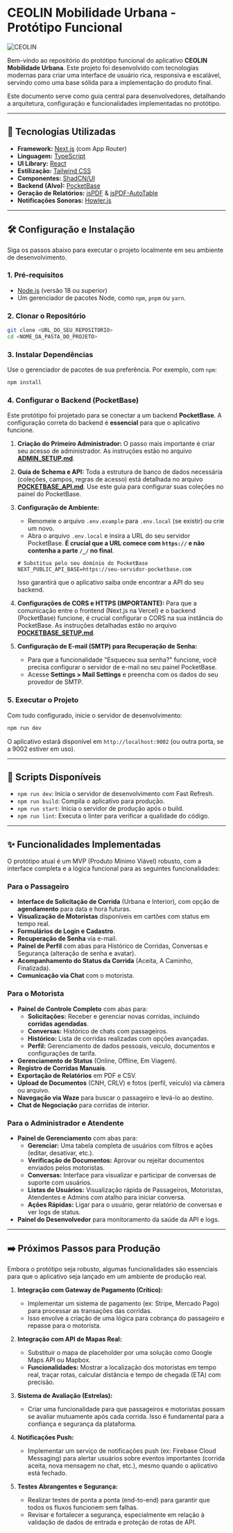 # CEOLIN Mobilidade Urbana - Protótipo Funcional

![CEOLIN](https://placehold.co/1200x300/1E3A8A/FFFFFF?text=CEOLIN%20Mobilidade%20Urbana)

Bem-vindo ao repositório do protótipo funcional do aplicativo **CEOLIN Mobilidade Urbana**. Este projeto foi desenvolvido com tecnologias modernas para criar uma interface de usuário rica, responsiva e escalável, servindo como uma base sólida para a implementação do produto final.

Este documento serve como guia central para desenvolvedores, detalhando a arquitetura, configuração e funcionalidades implementadas no protótipo.

---

## 🚀 Tecnologias Utilizadas

-   **Framework:** [Next.js](https://nextjs.org/) (com App Router)
-   **Linguagem:** [TypeScript](https://www.typescriptlang.org/)
-   **UI Library:** [React](https://react.dev/)
-   **Estilização:** [Tailwind CSS](https://tailwindcss.com/)
-   **Componentes:** [ShadCN/UI](https://ui.shadcn.com/)
-   **Backend (Alvo):** [PocketBase](https://pocketbase.io/)
-   **Geração de Relatórios:** [jsPDF](https://github.com/parallax/jsPDF) & [jsPDF-AutoTable](https://github.com/simonbengtsson/jsPDF-AutoTable)
-   **Notificações Sonoras:** [Howler.js](https://howlerjs.com/)

---

## 🛠️ Configuração e Instalação

Siga os passos abaixo para executar o projeto localmente em seu ambiente de desenvolvimento.

### 1. Pré-requisitos

-   [Node.js](https://nodejs.org/) (versão 18 ou superior)
-   Um gerenciador de pacotes Node, como `npm`, `pnpm` ou `yarn`.

### 2. Clonar o Repositório

```bash
git clone <URL_DO_SEU_REPOSITORIO>
cd <NOME_DA_PASTA_DO_PROJETO>
```

### 3. Instalar Dependências

Use o gerenciador de pacotes de sua preferência. Por exemplo, com `npm`:
```bash
npm install
```

### 4. Configurar o Backend (PocketBase)

Este protótipo foi projetado para se conectar a um backend **PocketBase**. A configuração correta do backend é **essencial** para que o aplicativo funcione.

1.  **Criação do Primeiro Administrador:** O passo mais importante é criar seu acesso de administrador. As instruções estão no arquivo [**ADMIN_SETUP.md**](./ADMIN_SETUP.md).

2.  **Guia de Schema e API:** Toda a estrutura de banco de dados necessária (coleções, campos, regras de acesso) está detalhada no arquivo [**POCKETBASE_API.md**](./POCKETBASE_API.md). Use este guia para configurar suas coleções no painel do PocketBase.

3.  **Configuração de Ambiente:**
    -   Renomeie o arquivo `.env.example` para `.env.local` (se existir) ou crie um novo.
    -   Abra o arquivo `.env.local` e insira a URL do seu servidor PocketBase. **É crucial que a URL comece com `https://` e não contenha a parte `/_/` no final**.

    ```env
    # Substitua pelo seu domínio do PocketBase
    NEXT_PUBLIC_API_BASE=https://seu-servidor-pocketbase.com
    ```

    Isso garantirá que o aplicativo saiba onde encontrar a API do seu backend.

4.  **Configurações de CORS e HTTPS (IMPORTANTE):** Para que a comunicação entre o frontend (Next.js na Vercel) e o backend (PocketBase) funcione, é crucial configurar o CORS na sua instância do PocketBase. As instruções detalhadas estão no arquivo [**POCKETBASE_SETUP.md**](./POCKETBASE_SETUP.md).

5. **Configuração de E-mail (SMTP) para Recuperação de Senha:**
    - Para que a funcionalidade "Esqueceu sua senha?" funcione, você precisa configurar o servidor de e-mail no seu painel PocketBase.
    - Acesse **Settings > Mail Settings** e preencha com os dados do seu provedor de SMTP.

### 5. Executar o Projeto

Com tudo configurado, inicie o servidor de desenvolvimento:

```bash
npm run dev
```

O aplicativo estará disponível em `http://localhost:9002` (ou outra porta, se a 9002 estiver em uso).

---

## 📜 Scripts Disponíveis

-   `npm run dev`: Inicia o servidor de desenvolvimento com Fast Refresh.
-   `npm run build`: Compila o aplicativo para produção.
-   `npm run start`: Inicia o servidor de produção após o build.
-   `npm run lint`: Executa o linter para verificar a qualidade do código.

---

## ✨ Funcionalidades Implementadas

O protótipo atual é um MVP (Produto Mínimo Viável) robusto, com a interface completa e a lógica funcional para as seguintes funcionalidades:

### Para o Passageiro

-   **Interface de Solicitação de Corrida** (Urbana e Interior), com opção de **agendamento** para data e hora futuras.
-   **Visualização de Motoristas** disponíveis em cartões com status em tempo real.
-   **Formulários de Login e Cadastro**.
-   **Recuperação de Senha** via e-mail.
-   **Painel de Perfil** com abas para Histórico de Corridas, Conversas e Segurança (alteração de senha e avatar).
-   **Acompanhamento do Status da Corrida** (Aceita, A Caminho, Finalizada).
-   **Comunicação via Chat** com o motorista.

### Para o Motorista

-   **Painel de Controle Completo** com abas para:
    -   **Solicitações:** Receber e gerenciar novas corridas, incluindo **corridas agendadas**.
    -   **Conversas:** Histórico de chats com passageiros.
    -   **Histórico:** Lista de corridas realizadas com opções avançadas.
    -   **Perfil:** Gerenciamento de dados pessoais, veículo, documentos e configurações de tarifa.
-   **Gerenciamento de Status** (Online, Offline, Em Viagem).
-   **Registro de Corridas Manuais**.
-   **Exportação de Relatórios** em PDF e CSV.
-   **Upload de Documentos** (CNH, CRLV) e fotos (perfil, veículo) via câmera ou arquivo.
-   **Navegação via Waze** para buscar o passageiro e levá-lo ao destino.
-   **Chat de Negociação** para corridas de interior.

### Para o Administrador e Atendente

-   **Painel de Gerenciamento** com abas para:
    -   **Gerenciar:** Uma tabela completa de usuários com filtros e ações (editar, desativar, etc.).
    -   **Verificação de Documentos:** Aprovar ou rejeitar documentos enviados pelos motoristas.
    -   **Conversas:** Interface para visualizar e participar de conversas de suporte com usuários.
    -   **Listas de Usuários:** Visualização rápida de Passageiros, Motoristas, Atendentes e Admins com atalho para iniciar conversa.
    -   **Ações Rápidas:** Ligar para o usuário, gerar relatório de conversas e ver logs de status.
-   **Painel do Desenvolvedor** para monitoramento da saúde da API e logs.

---

## ➡️ Próximos Passos para Produção

Embora o protótipo seja robusto, algumas funcionalidades são essenciais para que o aplicativo seja lançado em um ambiente de produção real.

1.  **Integração com Gateway de Pagamento (Crítico):**
    -   Implementar um sistema de pagamento (ex: Stripe, Mercado Pago) para processar as transações das corridas.
    -   Isso envolve a criação de uma lógica para cobrança do passageiro e repasse para o motorista.

2.  **Integração com API de Mapas Real:**
    -   Substituir o mapa de placeholder por uma solução como Google Maps API ou Mapbox.
    -   **Funcionalidades:** Mostrar a localização dos motoristas em tempo real, traçar rotas, calcular distância e tempo de chegada (ETA) com precisão.

3.  **Sistema de Avaliação (Estrelas):**
    -   Criar uma funcionalidade para que passageiros e motoristas possam se avaliar mutuamente após cada corrida. Isso é fundamental para a confiança e segurança da plataforma.

4.  **Notificações Push:**
    -   Implementar um serviço de notificações push (ex: Firebase Cloud Messaging) para alertar usuários sobre eventos importantes (corrida aceita, nova mensagem no chat, etc.), mesmo quando o aplicativo está fechado.

5.  **Testes Abrangentes e Segurança:**
    -   Realizar testes de ponta a ponta (end-to-end) para garantir que todos os fluxos funcionem sem falhas.
    -   Revisar e fortalecer a segurança, especialmente em relação à validação de dados de entrada e proteção de rotas de API.
